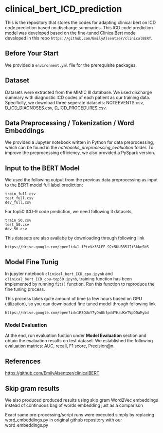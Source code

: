 # clinical_bert_ICD_prediction
This is the repository that stores the codes for adapting clinical bert on ICD code prediction based on discharge summaries. This ICD code prediction model was developed based on the fine-tuned ClinicalBert model developed in this repo `https://github.com/EmilyAlsentzer/clinicalBERT`.

## Before Your Start
We provided a `environment.yml` file for the prerequisite packages. 


## Dataset

Datasets were extracted from the MIMIC III database. We used discharge summary with diagnostic ICD codes of each patient as our training data. Specificlly, we download three seperate datasets: NOTEEVENTS.csv, D_ICD_DIAGNOSES.csv, D_ICD_PROCEDURES.csv. 

## Data Preprocessing / Tokenization / Word Embeddings

We provided a Jupyter notebook written in Python for data preprocessing, which can be found in the *notebooks_preprocessing_evaluation* folder. To improve the preprocessing efficiency, we also provided a PySpark version.

## Input to the BERT Model
We used the following output from the previous data preprocessing as input to the BERT model full label prediction: 
```
train_full.csv
test_full.csv
dev_full.csv
```
For top50 ICD-9 code prediction, we need following 3 datasets,
```
train_50.csv
test_50.csv
dev_50.csv
```
This datasets are also availabe by downloading through following link
```
https://drive.google.com/open?id=1-1PteVz3SlFF-92c5UUR35JIiSkknSbS
```

## Model Fine Tunig
In jupyter notebook `clinical_bert_ICD_cpu.ipynb` and `clinical_bert_ICD_cpu-top50.ipynb`, training function has been implemented by running `fit()` function. Run this function to reproduce the fine tuning process. 

This process takes quite amount of time (a few hours based on GPU utilization), so you can downloaded fine tuned model through following link
```
https://drive.google.com/open?id=1R3QUxY7yDnUbfpddYHaUKeTVpDDaMybd
```
### Model Evaluation
At the end, run evaluation fuction under **Model Evaluation** section and obtain the evaluation results on test dataset. We established the following evaluation matrics: AUC, recall, F1 score, Precision@n.

## References
https://github.com/EmilyAlsentzer/clinicalBERT

## Skip gram results
We also produced produced results using skip gram Word2Vec embeddings instead of continuous bag of words embedding just as a comparison

Exact same pre-processing/script runs were executed simply by replacing word_embeddings.py in original github repository with our word_embeddings.py
